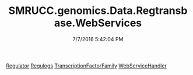 ﻿---
title: SMRUCC.genomics.Data.Regtransbase.WebServices
date: 7/7/2016 5:42:04 PM
---

[Regulator](T-SMRUCC.genomics.Data.Regtransbase.WebServices.Regulator.html)
[Regulogs](T-SMRUCC.genomics.Data.Regtransbase.WebServices.Regulogs.html)
[TranscriptionFactorFamily](T-SMRUCC.genomics.Data.Regtransbase.WebServices.TranscriptionFactorFamily.html)
[WebServiceHandler](T-SMRUCC.genomics.Data.Regtransbase.WebServices.WebServiceHandler.html)
